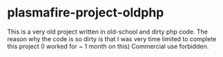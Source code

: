 # plasmafire-project-oldphp

This is a very old project written in old-school and dirty php code.
The reason why the code is so dirty is that I was very time limited to complete this project (I worked for ~ 1 month on this)
Commercial use forbidden.
